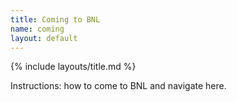 ```yaml
---
title: Coming to BNL
name: coming
layout: default
---
```


{% include layouts/title.md %}

Instructions: how to come to BNL and navigate here.



